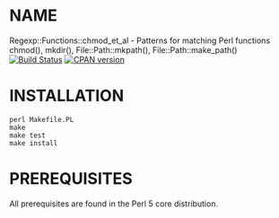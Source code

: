 # NAME

Regexp::Functions::chmod_et_al - Patterns for matching Perl functions chmod(), mkdir(), File::Path::mkpath(), File::Path::make_path()
[![Build Status](https://travis-ci.org/jkeenan/regexp-chmod_et_al.svg?branch=master)](https://travis-ci.org/jkeenan/regexp-chmod_et_al)
[![CPAN version](https://badge.fury.io/pl/Regexp-Functions-chmod_et_al.svg)](http://badge.fury.io/pl/File-Path)

# INSTALLATION

    perl Makefile.PL
    make
    make test
    make install

# PREREQUISITES

All prerequisites are found in the Perl 5 core distribution.

